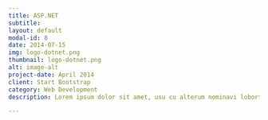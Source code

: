 ```yaml
---
title: ASP.NET
subtitle: 
layout: default
modal-id: 8
date: 2014-07-15
img: logo-dotnet.png
thumbnail: logo-dotnet.png
alt: image-alt
project-date: April 2014
client: Start Bootstrap
category: Web Development
description: Lorem ipsum dolor sit amet, usu cu alterum nominavi lobortis. At duo novum diceret. Tantas apeirian vix et, usu sanctus postulant inciderint ut, populo diceret necessitatibus in vim. Cu eum dicam feugiat noluisse.

---
```

